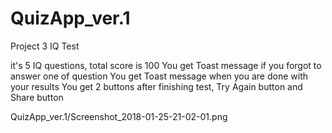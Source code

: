 # QuizApp_ver.1
Project 3 IQ Test

it's 5 IQ questions, total score is 100
You get Toast message if you forgot to answer one of question 
You get Toast message when you are done with your results
You get 2 buttons after finishing test, Try Again button and Share button

QuizApp_ver.1/Screenshot_2018-01-25-21-02-01.png 
